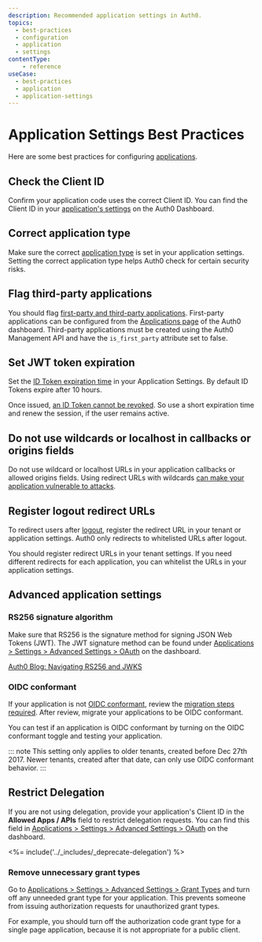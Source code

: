 ```yaml
---
description: Recommended application settings in Auth0.
topics:
  - best-practices
  - configuration
  - application
  - settings
contentType:
    - reference
useCase:
  - best-practices
  - application
  - application-settings
---
```


# Application Settings Best Practices

Here are some best practices for configuring [applications](/applications).

## Check the Client ID

Confirm your application code uses the correct Client ID. You can find the Client ID in your [application's settings](${manage_url}/#/applications) on the Auth0 Dashboard.

## Correct application type

Make sure the correct [application type](/applications/concepts/app-types-auth0) is set in your application settings. Setting the correct application type helps Auth0 check for certain security risks.

## Flag third-party applications

You should flag [first-party and third-party applications](/applications/concepts/app-types-first-third-party). First-party applications can be configured from the [Applications page](${manage_url}/#/applications) of the Auth0 dashboard. Third-party applications must be created using the Auth0 Management API and have the `is_first_party` attribute set to false.

## Set JWT token expiration

Set the [ID Token expiration time](/tokens/id-token#token-lifetime) in your Application Settings. By default ID Tokens expire after 10 hours.

Once issued, [an ID Token cannot be revoked](/tokens/guides/revoke-tokens). So use a short expiration time and renew the session, if the user remains active.

## Do not use wildcards or localhost in callbacks or origins fields

Do not use wildcard or localhost URLs in your application callbacks or allowed origins fields. Using redirect URLs with wildcards [can make your application vulnerable to attacks](https://www.owasp.org/index.php/Unvalidated_Redirects_and_Forwards_Cheat_Sheet).

## Register logout redirect URLs

To redirect users after [logout](/logout), register the redirect URL in your tenant or application settings. Auth0 only redirects to whitelisted URLs after logout.

You should register redirect URLs in your tenant settings. If you need different redirects for each application, you can whitelist the URLs in your application settings.

## Advanced application settings

### RS256 signature algorithm

Make sure that RS256 is the signature method for signing JSON Web Tokens (JWT). The JWT signature method can be found under [Applications > Settings > Advanced Settings > OAuth](${manage_url}/#/applications) on the dashboard.
 
[Auth0 Blog: Navigating RS256 and JWKS](https://auth0.com/blog/navigating-rs256-and-jwks/)

### OIDC conformant

If your application is not [OIDC conformant](/api-auth/intro), review the [migration steps required](/api-auth/tutorials/adoption). After review, migrate your applications to be OIDC conformant.

You can test if an application is OIDC conformant by turning on the OIDC conformant toggle and testing your application.

::: note
This setting only applies to older tenants, created before Dec 27th 2017. Newer tenants, created after that date, can only use OIDC conformant behavior.
:::

## Restrict Delegation

If you are not using delegation, provide your application's Client ID in the **Allowed Apps / APIs** field to restrict delegation requests. You can find this field in [Applications > Settings > Advanced Settings > OAuth](${manage_url}/#/applications) on the dashboard.

<%= include('../_includes/_deprecate-delegation') %>

### Remove unnecessary grant types

Go to [Applications > Settings > Advanced Settings > Grant Types](${manage_url}/#/applications) and turn off any unneeded grant type for your application. This prevents someone from issuing authorization requests for unauthorized grant types.

For example, you should turn off the authorization code grant type for a single page application, because it is not appropriate for a public client.
